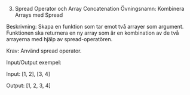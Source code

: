 3. Spread Operator och Array Concatenation
Övningsnamn: Kombinera Arrays med Spread

Beskrivning: Skapa en funktion som tar emot två arrayer som argument. Funktionen ska returnera en ny array som är en kombination av de två arrayerna med hjälp av spread-operatören.

Krav: Använd spread operator.

Input/Output exempel:

Input: [1, 2], [3, 4]

Output: [1, 2, 3, 4]
